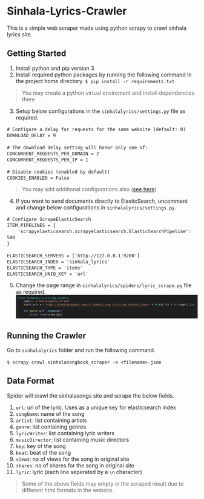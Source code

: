 # Sinhala-Lyrics-Crawler
This is a simple  web scraper made using python scrapy to crawl sinhala lyrics site.

## Getting Started
1. Install python and pip version 3
2. Install required python packages by running the following command in the project home directory.
  `$ pip install -r requirements.txt`
  > You may create a python virtual enviroment and install dependencies there
3. Setup below configurations in the `sinhalalyrics/settings.py` file as required.
```
# Configure a delay for requests for the same website (default: 0)
DOWNLOAD_DELAY = 9

# The download delay setting will honor only one of:
CONCURRENT_REQUESTS_PER_DOMAIN = 2
CONCURRENT_REQUESTS_PER_IP = 1

# Disable cookies (enabled by default)
COOKIES_ENABLED = False
```
> You may add additional configurations also ([see here](https://docs.scrapy.org/en/latest/topics/settings.html)).
4. If you want to send documents directly to ElasticSearch, uncomment and change below configurations in `sinhalalyrics/settings.py`.
```
# Configure ScrapeElasticSearch
ITEM_PIPELINES = {
    'scrapyelasticsearch.scrapyelasticsearch.ElasticSearchPipeline': 500
}

ELASTICSEARCH_SERVERS = ['http://127.0.0.1:9200']
ELASTICSEARCH_INDEX = 'sinhala_lyrics'
ELASTICSEARCH_TYPE = 'items'
ELASTICSEARCH_UNIQ_KEY = 'url'
```
5. Change the page range in `sinhalalyrics/spiders/lyric_scrape.py` file as required.
![Crawling Page Range](images/crawl_page_range.png)

## Running the Crawler
Go to `sinhalalyrics` folder and run the following command.

`$ scrapy crawl sinhalasongbook_scraper -o <filename>.json`

## Data Format
Spider will crawl the sinhalasongs site and scrape the below fields.
1. `url`: url of the lyric. Uses as a unique key for elasticsearch index
2. `songName`: name of the song
3. `artist`: list containing artists
4. `genre`: list containing genres
5. `lyricWriter`: list containing lyric writers
6. `musicDirector`: list containing music directors
7. `key`: key of the song
8. `beat`: beat of the song
9. `views`: no of views for the song in original site
10. `shares`: no of shares for the song in original site
11. `lyric`: lyric (each line seperated by a `\n` character)
> Some of the above fields may empty in the scraped result due to different html formats in the website.
